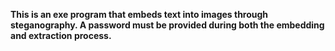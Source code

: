 **This is an exe program that embeds text into images through steganography. A password must be provided during both the embedding and extraction process.**